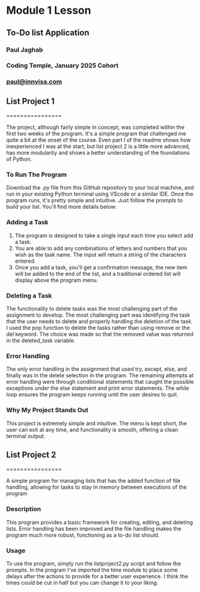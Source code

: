 # Module 1 Lesson
## To-Do list Application

### Paul Jaghab
### Coding Temple, January 2025 Cohort
### paul@innvisa.com

## List Project 1
================

The project, although fairly simple in concept, was completed within the first two weeks of the program. It's a simple program that challenged me quite a bit at the onset of the course. Even part I of the readme shows how inexperienced I was at the start, but list project 2 is a little more advanced, has more modularity and shows a better understanding of the foundations of Python.

### To Run The Program
Download the .py file from this GitHub repository to your local machine, and run in your existing Python terminal using VScode or a similar IDE. Once the program runs, it's pretty simple and intuitive. Just follow the prompts to build your list. You'll find more details below:

### Adding a Task
1. The program is designed to take a single input each time you select add a task.
2. You are able to add any combinations of letters and numbers that you wish as the task name. The input will return a string of the characters entered.
3. Once you add a task, you'll get a confirmation message, the new item will be added to the end of the list, and a traditional ordered list will display above the program menu. 

### Deleting a Task
The functionality to delete tasks was the most challenging part of the assignment to develop. The most challenging part was identifying the task that the user needs to delete and properly handling the deletion of the task. I used the pop function to delete the tasks rather than using remove or the del keyword. The choice was made so that the removed value was returned in the deleted_task variable. 

### Error Handling
The only error handling in the assignment that used try, except, else, and finally was in the delete selection in the program. The remaining attempts at error handling were through conditional statements that caught the possible exceptions under the else statement and print error statements. The while loop ensures the program keeps running until the user desires to quit. 

### Why My Project Stands Out
This project is extremely simple and intuitive. The menu is kept short, the user can exit at any time, and functionality is smooth, offering a clean terminal output. 



## List Project 2
================

A simple program for managing lists that has the added function of file handling, allowing for tasks to stay in memory between executions of the program

### Description
This program provides a basic framework for creating, editing, and deleting lists. Error handling has been improved and the file handling makes the program much more robust, functioning as a to-do list should. 

### Usage
To use the program, simply run the listproject2.py script and follow the prompts. In the program I've imported the time module to place some delays after the actions to provide for a better user experience. I think the times could be cut in half but you can change it to your liking. 

